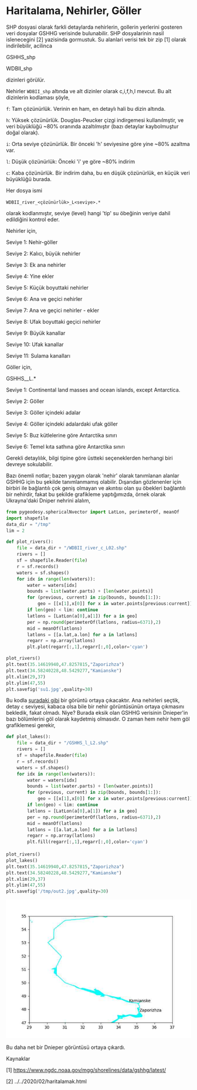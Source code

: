 # Haritalama, Nehirler, Göller

SHP dosyasi olarak farkli detaylarda nehirlerin, gollerin yerlerini
gosteren veri dosyalar GSHHG verisinde bulunabilir. SHP dosyalarinin
nasil islenecegini [2] yazisinda gormustuk. Su alanlari verisi tek bir
zip [1] olarak indirilebilir, acilinca

GSHHS_shp

WDBII_shp

dizinleri görülür. 

Nehirler `WDBII_shp` altında ve alt dizinler olarak c,i,f,h,l
mevcut. Bu alt dizinlerin kodlaması şöyle,

`f`: Tam çözünürlük. Verinin en ham, en detaylı hali bu dizin altında.
    
`h`: Yüksek çözünürlük.  Douglas-Peucker çizgi indirgemesi
    kullanılmştir, ve veri büyüklüğü ~80% oranında azaltılmıştır (bazı
    detaylar kaybolmuştur doğal olarak).
    
`i`: Orta seviye çözünürlük.  Bir önceki 'h' seviyesine göre yine ~80%
    azaltma var.
    
`l`: Düşük çözünürlük: Önceki 'i' ye göre ~80% indirim
    
`c`: Kaba çözünürlük. Bir indirim daha, bu en düşük çözünürlük, en
     küçük veri büyüklüğü burada.

Her dosya ismi

`WDBII_river_<çözünürlük>_L<seviye>.*`

olarak kodlanmıştır, seviye (level) hangi 'tip' su öbeğinin veriye
dahil edildiğini kontrol eder.

Nehirler için,

Seviye  1: Nehir-göller

Seviye  2: Kalıcı, büyük nehirler

Seviye  3: Ek ana nehirler

Seviye  4: Yine ekler

Seviye  5: Küçük boyuttaki nehirler

Seviye  6: Ana ve geçici nehirler

Seviye  7: Ana ve geçici nehirler - ekler

Seviye  8: Ufak boyuttaki geçici nehirler

Seviye  9: Büyük kanallar

Seviye 10: Ufak kanallar

Seviye 11: Sulama kanalları

Göller için,

GSHHS_<resolution>_L<level>.*

Seviye 1: Continental land masses and ocean islands, except Antarctica.

Seviye 2: Göller

Seviye 3: Göller içindeki adalar

Seviye 4: Göller içindeki adalardaki ufak göller

Seviye 5: Buz kütlelerine göre Antarctika sınırı

Seviye 6: Temel kıta sathına göre Antarctika sınırı

Gerekli detaylılık, bilgi tipine göre üstteki seçeneklerden herhangi biri
devreye sokulabilir.

Bazı önemli notlar; bazen yaygın olarak 'nehir' olarak tanımlanan
alanlar GSHHG için bu şekilde tanımlanmamış olabilir. Dışarıdan
gözlenenler için birbiri ile bağlantılı çok geniş olmayan ve akıntısı
olan şu öbekleri bağlantılı bir nehirdir, fakat bu şekilde grafikleme
yaptığımızda, örnek olarak Ukrayna'daki Dniper nehrini alalım,

```python
from pygeodesy.sphericalNvector import LatLon, perimeterOf, meanOf
import shapefile
data_dir = "/tmp"
lim = 2
```

```python
def plot_rivers():
    file = data_dir + "/WDBII_river_c_L02.shp"
    rivers = []
    sf = shapefile.Reader(file)
    r = sf.records()
    waters = sf.shapes()
    for idx in range(len(waters)):
        water = waters[idx]
        bounds = list(water.parts) + [len(water.points)]
        for (previous, current) in zip(bounds, bounds[1:]):
            geo = [[x[1],x[0]] for x in water.points[previous:current]]
        if len(geo) < lim: continue
        latlons = [LatLon(a[0],a[1]) for a in geo]
        per = np.round(perimeterOf(latlons, radius=6371),2)
        mid = meanOf(latlons)
        latlons = [[a.lat,a.lon] for a in latlons]
        regarr = np.array(latlons)    
        plt.plot(regarr[:,1],regarr[:,0],color='cyan')
```

```python
plot_rivers()
plt.text(35.14619940,47.8257815,"Zaporizhza")
plt.text(34.58240228,48.5429277,"Kamianske")
plt.xlim(29,37)
plt.ylim(47,55)
plt.savefig('su1.jpg',quality=30)
```

Bu kodla [şuradaki gibi](su1.jpg) bir görüntü ortaya çıkacaktır. Ana
nehirleri seçtik, detay `c` seviyesi, kabaca olsa bile bir nehir
görüntüsünün ortaya çıkmasını bekledik, fakat olmadı. Niye? Burada
eksik olan GSHHG verisinin Dnieper'in bazı bölümlerini göl olarak
kaydetmiş olmasıdır. O zaman hem nehir hem göl grafiklemesi gerekir,

```python
def plot_lakes():
    file = data_dir + "/GSHHS_l_L2.shp"
    rivers = []
    sf = shapefile.Reader(file)
    r = sf.records()
    waters = sf.shapes()
    for idx in range(len(waters)):
        water = waters[idx]
        bounds = list(water.parts) + [len(water.points)]
        for (previous, current) in zip(bounds, bounds[1:]):
            geo = [[x[1],x[0]] for x in water.points[previous:current]]
        if len(geo) < lim: continue
        latlons = [LatLon(a[0],a[1]) for a in geo]
        per = np.round(perimeterOf(latlons, radius=6371),2)
        mid = meanOf(latlons)
        latlons = [[a.lat,a.lon] for a in latlons]
        regarr = np.array(latlons)    
        plt.fill(regarr[:,1],regarr[:,0],color='cyan')

plot_rivers()
plot_lakes()
plt.text(35.14619940,47.8257815,"Zaporizhza")
plt.text(34.58240228,48.5429277,"Kamianske")
plt.xlim(29,37)
plt.ylim(47,55)
plt.savefig('/tmp/out2.jpg',quality=30)
```

![](su2.jpg)

Bu daha net bir Dnieper görüntüsü ortaya çıkardı. 

Kaynaklar

[1] https://www.ngdc.noaa.gov/mgg/shorelines/data/gshhg/latest/

[2] ../../2020/02/haritalamak.html